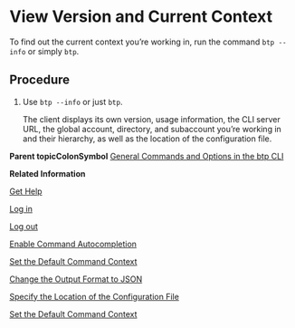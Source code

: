 <!-- loio9c29222ac7744d738a0259d359436497 -->

# View Version and Current Context

To find out the current context you’re working in, run the command `btp --info` or simply `btp`.



## Procedure

1.  Use `btp --info` or just `btp`.

    The client displays its own version, usage information, the CLI server URL, the global account, directory, and subaccount you’re working in and their hierarchy, as well as the location of the configuration file.


**Parent topicColonSymbol** [General Commands and Options in the btp CLI](General_Commands_and_Options_in_the_btp_CLI_11d9f67.md "Learn how to work with the SAP BTP command line interface (btp CLI). For example, how to log in, get help, and set a default context for commands.")

**Related Information**  


[Get Help](Get_Help_f8fd1e5.md "Get help in the btp CLI with the --help option.")

[Log in](Log_in_e241b30.md "Log in with the btp CLI is on global account level.")

[Log out](Log_out_9f1c87a.md "Logging out of the configured server removes all user-specific data from the configuration file.")

[Enable Command Autocompletion](Enable_Command_Autocompletion_46355fa.md "Use command autocompletion to save keystrokes when entering command actions, group-object combinations, and their parameters in the SAP BTP command line interface (btp CLI).")

[Set the Default Command Context](Set_the_Default_Command_Context_720645a.md "Change the default context for all command calls to the global account, a directory, or a subaccount by using the btp target command.")

[Change the Output Format to JSON](Change_the_Output_Format_to_JSON_dcb85b7.md "Use the --format json option to change the output format of a command to JSON.")

[Specify the Location of the Configuration File](Specify_the_Location_of_the_Configuration_File_e57288d.md "You can change the location of the configuration file by using the --config option.")

[Set the Default Command Context](Set_the_Default_Command_Context_720645a.md "Change the default context for all command calls to the global account, a directory, or a subaccount by using the btp target command.")

